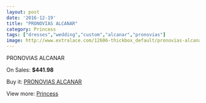 ```yaml
---
layout: post
date: '2016-12-19'
title: "PRONOVIAS ALCANAR"
category: Princess
tags: ["dresses","wedding","custom","alcanar","pronovias"]
image: http://www.extralace.com/12606-thickbox_default/pronovias-alcanar.jpg
---
```

PRONOVIAS ALCANAR

On Sales: **$441.98**
<a href="https://www.extralace.com/princess/5920-pronovias-alcanar.html"><amp-img layout="responsive" width="600" height="600" src="//www.extralace.com/12606-thickbox_default/pronovias-alcanar.jpg" alt="PRONOVIAS ALCANAR 0" /></a>
<a href="https://www.extralace.com/princess/5920-pronovias-alcanar.html"><amp-img layout="responsive" width="600" height="600" src="//www.extralace.com/12607-thickbox_default/pronovias-alcanar.jpg" alt="PRONOVIAS ALCANAR 1" /></a>

Buy it: [PRONOVIAS ALCANAR](https://www.extralace.com/princess/5920-pronovias-alcanar.html "PRONOVIAS ALCANAR")

View more: [Princess](https://www.extralace.com/6-princess "Princess")